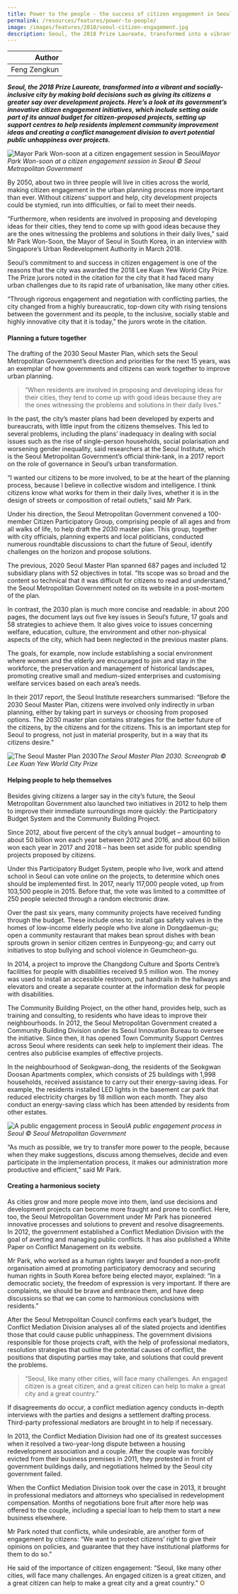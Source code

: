 ```yaml
---
title: Power to the people - the success of citizen engagement in Seoul
permalink: /resources/features/power-to-people/
image: /images/features/2018/seoul-citizen-engagement.jpg
description: Seoul, the 2018 Prize Laureate, transformed into a vibrant and socially-inclusive city by making bold decisions such as giving its citizens a greater say over development projects. Here’s a look at its government’s innovative citizen engagement initiatives, which include setting aside part of its annual budget for citizen-proposed projects, setting up support centres to help residents implement community improvement ideas and creating a conflict management division to avert potential public unhappiness over projects.  
---
```


| Author |
|---:|
| Feng Zengkun |

***Seoul, the 2018 Prize Laureate, transformed into a vibrant and socially-inclusive city by making bold decisions such as giving its citizens a greater say over development projects. Here’s a look at its government’s innovative citizen engagement initiatives, which include setting aside part of its annual budget for citizen-proposed projects, setting up support centres to help residents implement community improvement ideas and creating a conflict management division to avert potential public unhappiness over projects.***

![Mayor Park Won-soon at a citizen engagement session in Seoul](/images/features/2018/seoul-citizen-engagement.jpg/)*Mayor Park Won-soon at a citizen engagement session in Seoul © Seoul Metropolitan Government*

By 2050, about two in three people will live in cities across the world, making citizen engagement in the urban planning process more important than ever. Without citizens’ support and help, city development projects could be stymied, run into difficulties, or fail to meet their needs.

“Furthermore, when residents are involved in proposing and developing ideas for their cities, they tend to come up with good ideas because they are the ones witnessing the problems and solutions in their daily lives,” said Mr Park Won-Soon, the Mayor of Seoul in South Korea, in an interview with Singapore’s Urban Redevelopment Authority in March 2018.

Seoul’s commitment to and success in citizen engagement is one of the reasons that the city was awarded the 2018 Lee Kuan Yew World City Prize. The Prize jurors noted in the citation for the city that it had faced many urban challenges due to its rapid rate of urbanisation, like many other cities.

“Through rigorous engagement and negotiation with conflicting parties, the city changed from a highly bureaucratic, top-down city with rising tensions between the government and its people, to the inclusive, socially stable and highly innovative city that it is today,” the jurors wrote in the citation.

#### **Planning a future together**

The drafting of the 2030 Seoul Master Plan, which sets the Seoul Metropolitan Government’s direction and priorities for the next 15 years, was an exemplar of how governments and citizens can work together to improve urban planning.

> “When residents are involved in proposing and developing ideas for their cities, they tend to come up with good ideas because they are the ones witnessing the problems and solutions in their daily lives.”

In the past, the city’s master plans had been developed by experts and bureaucrats, with little input from the citizens themselves. This led to several problems, including the plans’ inadequacy in dealing with social issues such as the rise of single-person households, social polarisation and worsening gender inequality, said researchers at the Seoul Institute, which is the Seoul Metropolitan Government’s official think-tank, in a 2017 report on the role of governance in Seoul’s urban transformation.

“I wanted our citizens to be more involved, to be at the heart of the planning process, because I believe in collective wisdom and intelligence. I think citizens know what works for them in their daily lives, whether it is in the design of streets or composition of retail outlets,” said Mr Park.

Under his direction, the Seoul Metropolitan Government convened a 100-member Citizen Participatory Group, comprising people of all ages and from all walks of life, to help draft the 2030 master plan. This group, together with city officials, planning experts and local politicians, conducted numerous roundtable discussions to chart the future of Seoul, identify challenges on the horizon and propose solutions.

The previous, 2020 Seoul Master Plan spanned 687 pages and included 12 subsidiary plans with 52 objectives in total. “Its scope was so broad and the content so technical that it was difficult for citizens to read and understand,” the Seoul Metropolitan Government noted on its website in a post-mortem of the plan.

In contrast, the 2030 plan is much more concise and readable: in about 200 pages, the document lays out five key issues in Seoul’s future, 17 goals and 58 strategies to achieve them. It also gives voice to issues concerning welfare, education, culture, the environment and other non-physical aspects of the city, which had been neglected in the previous master plans.

The goals, for example, now include establishing a social environment where women and the elderly are encouraged to join and stay in the workforce, the preservation and management of historical landscapes, promoting creative small and medium-sized enterprises and customising welfare services based on each area’s needs.

In their 2017 report, the Seoul Institute researchers summarised: “Before the 2030 Seoul Master Plan, citizens were involved only indirectly in urban planning, either by taking part in surveys or choosing from proposed options. The 2030 master plan contains strategies for the better future of the citizens, by the citizens and for the citizens. This is an important step for Seoul to progress, not just in material prosperity, but in a way that its citizens desire.”

![The Seoul Master Plan 2030](/images/features/2018/seoul-masterplan-2030.jpg/)*The Seoul Master Plan 2030. Screengrab © Lee Kuan Yew World City Prize*

#### **Helping people to help themselves**

Besides giving citizens a larger say in the city’s future, the Seoul Metropolitan Government also launched two initiatives in 2012 to help them to improve their immediate surroundings more quickly: the Participatory Budget System and the Community Building Project.

Since 2012, about five percent of the city’s annual budget – amounting to about 50 billion won each year between 2012 and 2016, and about 60 billion won each year in 2017 and 2018 – has been set aside for public spending projects proposed by citizens.

Under this Participatory Budget System, people who live, work and attend school in Seoul can vote online on the projects, to determine which ones should be implemented first. In 2017, nearly 117,000 people voted, up from 103,500 people in 2015. Before that, the vote was limited to a committee of 250 people selected through a random electronic draw.

Over the past six years, many community projects have received funding through the budget. These include ones to: install gas safety valves in the homes of low-income elderly people who live alone in Dongdaemun-gu; open a community restaurant that makes bean sprout dishes with bean sprouts grown in senior citizen centres in Eunpyeong-gu; and carry out initiatives to stop bullying and school violence in Geumcheon-gu.

In 2014, a project to improve the Changdong Culture and Sports Centre’s facilities for people with disabilities received 9.5 million won. The money was used to install an accessible restroom, put handrails in the hallways and elevators and create a separate counter at the information desk for people with disabilities.

The Community Building Project, on the other hand, provides help, such as training and consulting, to residents who have ideas to improve their neighbourhoods. In 2012, the Seoul Metropolitan Government created a Community Building Division under its Seoul Innovation Bureau to oversee the initiative. Since then, it has opened Town Community Support Centres across Seoul where residents can seek help to implement their ideas. The centres also publicise examples of effective projects.

In the neighbourhood of Seokgwan-dong, the residents of the Seokgwan Doosan Apartments complex, which consists of 25 buildings with 1,998 households, received assistance to carry out their energy-saving ideas. For example, the residents installed LED lights in the basement car park that reduced electricity charges by 18 million won each month. They also conduct an energy-saving class which has been attended by residents from other estates.

![A public engagement process in Seoul](/images/features/2018/seoul-public-engagement.jpg/)*A public engagement process in Seoul © Seoul Metropolitan Government*

“As much as possible, we try to transfer more power to the people, because when they make suggestions, discuss among themselves, decide and even participate in the implementation process, it makes our administration more productive and efficient,” said Mr Park.

#### **Creating a harmonious society**

As cities grow and more people move into them, land use decisions and development projects can become more fraught and prone to conflict. Here, too, the Seoul Metropolitan Government under Mr Park has pioneered innovative processes and solutions to prevent and resolve disagreements. In 2012, the government established a Conflict Mediation Division with the goal of averting and managing public conflicts. It has also published a White Paper on Conflict Management on its website.

Mr Park, who worked as a human rights lawyer and founded a non-profit organisation aimed at promoting participatory democracy and securing human rights in South Korea before being elected mayor, explained: “In a democratic society, the freedom of expression is very important. If there are complaints, we should be brave and embrace them, and have deep discussions so that we can come to harmonious conclusions with residents.”

After the Seoul Metropolitan Council confirms each year’s budget, the Conflict Mediation Division analyses all of the slated projects and identifies those that could cause public unhappiness. The government divisions responsible for those projects craft, with the help of professional mediators, resolution strategies that outline the potential causes of conflict, the positions that disputing parties may take, and solutions that could prevent the problems.

> “Seoul, like many other cities, will face many challenges. An engaged citizen is a great citizen, and a great citizen can help to make a great city and a great country.”

If disagreements do occur, a conflict mediation agency conducts in-depth interviews with the parties and designs a settlement drafting process. Third-party professional mediators are brought in to help if necessary.

In 2013, the Conflict Mediation Division had one of its greatest successes when it resolved a two-year-long dispute between a housing redevelopment association and a couple. After the couple was forcibly evicted from their business premises in 2011, they protested in front of government buildings daily, and negotiations helmed by the Seoul city government failed.

When the Conflict Mediation Division took over the case in 2013, it brought in professional mediators and attorneys who specialised in redevelopment compensation. Months of negotiations bore fruit after more help was offered to the couple, including a special loan to help them to start a new business elsewhere.

Mr Park noted that conflicts, while undesirable, are another form of engagement by citizens: “We want to protect citizens’ right to give their opinions on policies, and guarantee that they have institutional platforms for them to do so.”

He said of the importance of citizen engagement: “Seoul, like many other cities, will face many challenges. An engaged citizen is a great citizen, and a great citizen can help to make a great city and a great country.” **<font color="#967942">O</font>**
